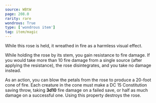```yaml
---
source: WBtW
page: 208.0
rarity: rare
wondrous: True
type: ['wondrous item']
tag: item/magic
---
```


While this rose is held, it wreathed in fire as a harmless visual effect.

While holding the rose by its stem, you gain resistance to fire damage. If you would take more than 10 fire damage from a single source (after applying the resistance), the rose disintegrates, and you take no damage instead.

As an action, you can blow the petals from the rose to produce a 20-foot cone of fire. Each creature in the cone must make a DC 15 Constitution saving throw, taking **3d10** fire damage on a failed save, or half as much damage on a successful one. Using this property destroys the rose.


